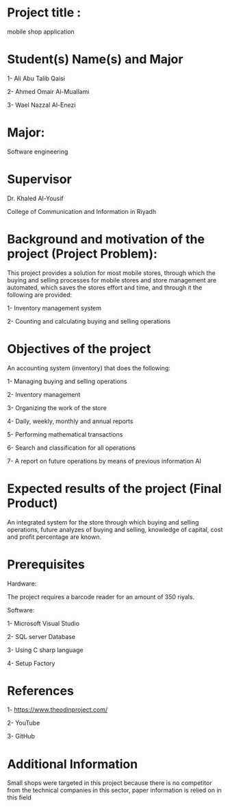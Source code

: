 # Project title :
mobile shop application 

#	Student(s) Name(s) and Major

1- Ali Abu Talib Qaisi

2- Ahmed Omair Al-Muallami

3- Wael Nazzal Al-Enezi

# Major: 

Software engineering 

#	Supervisor 


Dr. Khaled Al-Yousif

College of Communication and Information in Riyadh


#	Background and motivation of the project (Project Problem):


This project provides a solution for most mobile stores, through which the buying and selling processes for mobile stores and store management are automated, which saves the stores effort and time, and through it the following are provided:

1-	Inventory management system

2- Counting and calculating buying and selling operations


#	Objectives of the project


An accounting system (inventory) that does the following:

1- Managing buying and selling operations

2- Inventory management

3- Organizing the work of the store

4- Daily, weekly, monthly and annual reports

5- Performing mathematical transactions

6- Search and classification for all operations

7- A report on future operations by means of previous information AI


#	Expected results of the project (Final Product)


An integrated system for the store through which buying and selling operations, future analyzes of buying and selling, knowledge of capital, cost and profit percentage are known.


#	 Prerequisites


Hardware:


The project requires a barcode reader for an amount of 350 riyals.


Software:


1-	Microsoft Visual Studio

2-	SQL server Database

3-	Using C sharp language 

4-	Setup Factory


#	 References


1-	https://www.theodinproject.com/

2-	YouTube

3-	GitHub


#	Additional Information




Small shops were targeted in this project because there is no competitor from the technical companies in this sector, paper information is relied on in this field
